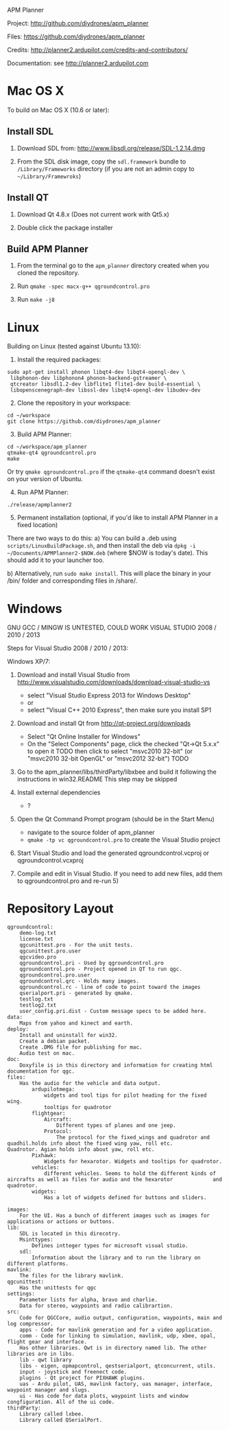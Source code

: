 APM Planner

Project:
http://github.com/diydrones/apm_planner

Files:
https://github.com/diydrones/apm_planner

Credits:
http://planner2.ardupilot.com/credits-and-contributors/

Documentation:
see http://planner2.ardupilot.com


Mac OS X
===============================================================================

To build on Mac OS X (10.6 or later):

Install SDL
-----------
1) Download SDL from:  <http://www.libsdl.org/release/SDL-1.2.14.dmg>

2) From the SDL disk image, copy the `sdl.framework` bundle to `/Library/Frameworks`
   directory (if you are not an admin copy to `~/Library/Framewroks`)

Install QT
-----------
1) Download Qt 4.8.x (Does not current work with Qt5.x)

2) Double click the package installer

Build APM Planner
-----------------
1) From the terminal go to the `apm_planner` directory created when you cloned the repository.

2) Run `qmake -spec macx-g++ qgroundcontrol.pro`

3) Run `make -j8`


Linux 
===============================================================================

Building on Linux (tested against Ubuntu 13.10):

1) Install the required packages:

```
sudo apt-get install phonon libqt4-dev libqt4-opengl-dev \
 libphonon-dev libphonon4 phonon-backend-gstreamer \
 qtcreator libsdl1.2-dev libflite1 flite1-dev build-essential \
 libopenscenegraph-dev libssl-dev libqt4-opengl-dev libudev-dev 
```

2) Clone the repository in your workspace:

```
cd ~/workspace
git clone https://github.com/diydrones/apm_planner
```

3) Build APM Planner:

```
cd ~/workspace/apm_planner
qtmake-qt4 qgroundcontrol.pro
make
```

Or try `qmake qgroundcontrol.pro` if the `qtmake-qt4` command doesn't exist on your version of Ubuntu.

4) Run APM Planner:

```
./release/apmplanner2
```

5) Permanent installation (optional, if you'd like to install APM Planner in a fixed location)
 
There are two ways to do this:
a) You can build a .deb using ```scripts/LinuxBuildPackage.sh```, and then install the deb via
   ```dpkg -i ~/Documents/APMPlanner2-$NOW.deb``` (where $NOW is today's date). This should add it to
   your launcher too.

b) Alternatively, run ```sudo make install```. This will place the binary in your /bin/ folder and
   corresponding files in /share/.


Windows
===============================================================================

GNU GCC / MINGW IS UNTESTED, COULD WORK
VISUAL STUDIO 2008 / 2010 / 2013

Steps for Visual Studio 2008 / 2010 / 2013:

Windows XP/7:

1) Download and install Visual Studio from http://www.visualstudio.com/downloads/download-visual-studio-vs
   - select "Visual Studio Express 2013 for Windows Desktop"
   - or
   - select "Visual C++ 2010 Express", then make sure you install SP1

2) Download and install Qt from http://qt-project.org/downloads
   - Select "Qt Online Installer for Windows"
   - On the "Select Components" page, click the checked "Qt->Qt 5.x.x" to open it
TODO then click to select "msvc2010 32-bit"
     (or "msvc2010 32-bit OpenGL" or "msvc2012 32-bit") TODO

3) Go to the apm_planner/libs/thirdParty/libxbee and build it following the instructions in win32.README
   This step may be skipped

4) Install external dependencies
   - ?
   
5) Open the Qt Command Prompt program (should be in the Start Menu)
   - navigate to the source folder of apm_planner
   - ```qmake -tp vc qgroundcontrol.pro``` to create the Visual Studio project
   
6) Start Visual Studio and load the generated qgroundcontrol.vcproj or qgroundcontrol.vcxproj

7) Compile and edit in Visual Studio. If you need to add new files, add them to qgroundcontrol.pro
   and re-run 5)


Repository Layout
===============================================================================
```
qgroundcontrol:
	demo-log.txt
	license.txt 
	qgcunittest.pro - For the unit tests.
	qgcunittest.pro.user
	qgcvideo.pro
	qgroundcontrol.pri - Used by qgroundcontrol.pro
	qgroundcontrol.pro - Project opened in QT to run qgc.
	qgroundcontrol.pro.user 
	qgroundcontrol.qrc - Holds many images.
	qgroundcontrol.rc - line of code to point toward the images
	qserialport.pri - generated by qmake.
	testlog.txt
	testlog2.txt 
	user_config.pri.dist - Custom message specs to be added here. 
data: 
	Maps from yahoo and kinect and earth. 
deploy: 
	Install and uninstall for win32.
	Create a debian packet.
	Create .DMG file for publishing for mac.
	Audio test on mac.	
doc: 
	Doxyfile is in this directory and information for creating html documentation for qgc.
files: 
	Has the audio for the vehicle and data output. 
		ardupilotmega: 
			widgets and tool tips for pilot heading for the fixed wing.
			tooltips for quadrotor
		flightgear:
			Aircraft: 
				Different types of planes and one jeep. 
			Protocol: 
				The protocol for the fixed_wings and quadrotor and quadhil.holds info about the fixed wing yaw, roll etc. 					Quadrotor. Agian holds info about yaw, roll etc.
		Pixhawk:
			Widgets for hexarotor. Widgets and tooltips for quadrotor.
		vehicles: 
			different vehicles. Seems to hold the different kinds of aircrafts as well as files for audio and the hexarotor 			and quadrotor.
		widgets: 
			Has a lot of widgets defined for buttons and sliders.

images: 
	For the UI. Has a bunch of different images such as images for applications or actions or buttons.
lib: 
	SDL is located in this direcotry. 
	Msinttypes: 
		Defines intteger types for microsoft visual studio. 
	sdl:
		Information about the library and to run the library on different platforms. 
mavlink: 
	The files for the library mavlink. 
qgcunittest: 
	Has the unittests for qgc
settings: 
	Parameter lists for alpha, bravo and charlie. 
	Data for stereo, waypoints and radio calibrartion. 
src:
	Code for QGCCore, audio output, configuration, waypoints, main and log compressor.
	apps - Code for mavlink generation and for a video application.
	comm - Code for linking to simulation, mavlink, udp, xbee, opal, flight gear and interface.
	Has other libraries. Qwt is in directory named lib. The other libraries are in libs.
	lib - qwt library
	libs - eigen, opmapcontrol, qestserialport, qtconcurrent, utils.
	input - joystick and freenect code.
	plugins - Qt project for PIXHAWK plugins.
	uas - Ardu pilot, UAS, mavlink factory, uas manager, interface, waypoint manager and slugs.
	ui - Has code for data plots, waypoint lists and window congfiguration. All of the ui code.
thirdParty: 
	Library called lxbee.
	Library called QSerialPort.

